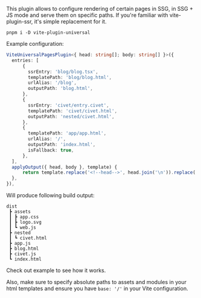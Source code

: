 This plugin allows to configure rendering of certain pages in SSG, in SSG + JS mode and serve them on specific paths.
If you're familiar with vite-plugin-ssr, it's simple replacement for it.


`pnpm i -D vite-plugin-universal`

Example configuration:
```ts
ViteUniversalPagesPlugin<{ head: string[]; body: string[] }>({
  entries: [
      {
        ssrEntry: 'blog/blog.tsx',
        templatePath: 'blog/blog.html',
        urlAlias: '/blog',
        outputPath: 'blog.html',
      },
      {
        ssrEntry: 'civet/entry.civet',
        templatePath: 'civet/civet.html',
        outputPath: 'nested/civet.html',
      },
      {
        templatePath: 'app/app.html',
        urlAlias: '/',
        outputPath: 'index.html',
        isFallback: true,
      },
  ],
  applyOutput({ head, body }, template) {
      return template.replace('<!--head-->', head.join('\n')).replace('<!--body-->', body.join('\n'))
  },
}),
```
Will produce following build output:
```
dist
 ┣ assets
 ┃ ┣ app.css
 ┃ ┣ logo.svg
 ┃ ┗ web.js
 ┣ nested
 ┃ ┗ civet.html
 ┣ app.js
 ┣ blog.html
 ┣ civet.js
 ┗ index.html
```
Check out example to see how it works.

Also, make sure to specify absolute paths to assets and modules in your html templates and ensure you have `base: '/'` in your Vite configuration.
